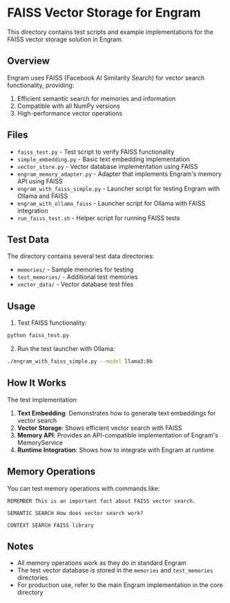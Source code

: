 # FAISS Vector Storage for Engram

This directory contains test scripts and example implementations for the FAISS vector storage solution in Engram.

## Overview

Engram uses FAISS (Facebook AI Similarity Search) for vector search functionality, providing:

1. Efficient semantic search for memories and information
2. Compatible with all NumPy versions
3. High-performance vector operations

## Files

- `faiss_test.py` - Test script to verify FAISS functionality
- `simple_embedding.py` - Basic text embedding implementation
- `vector_store.py` - Vector database implementation using FAISS
- `engram_memory_adapter.py` - Adapter that implements Engram's memory API using FAISS
- `engram_with_faiss_simple.py` - Launcher script for testing Engram with Ollama and FAISS
- `engram_with_ollama_faiss` - Launcher script for Ollama with FAISS integration
- `run_faiss_test.sh` - Helper script for running FAISS tests

## Test Data

The directory contains several test data directories:

- `memories/` - Sample memories for testing
- `test_memories/` - Additional test memories
- `vector_data/` - Vector database test files

## Usage

1. Test FAISS functionality:

```bash
python faiss_test.py
```

2. Run the test launcher with Ollama:

```bash
./engram_with_faiss_simple.py --model llama3:8b
```

## How It Works

The test implementation:

1. **Text Embedding**: Demonstrates how to generate text embeddings for vector search
2. **Vector Storage**: Shows efficient vector search with FAISS
3. **Memory API**: Provides an API-compatible implementation of Engram's MemoryService
4. **Runtime Integration**: Shows how to integrate with Engram at runtime

## Memory Operations

You can test memory operations with commands like:

```
REMEMBER This is an important fact about FAISS vector search.

SEMANTIC SEARCH How does vector search work?

CONTEXT SEARCH FAISS library
```

## Notes

- All memory operations work as they do in standard Engram
- The test vector database is stored in the `memories` and `test_memories` directories
- For production use, refer to the main Engram implementation in the core directory